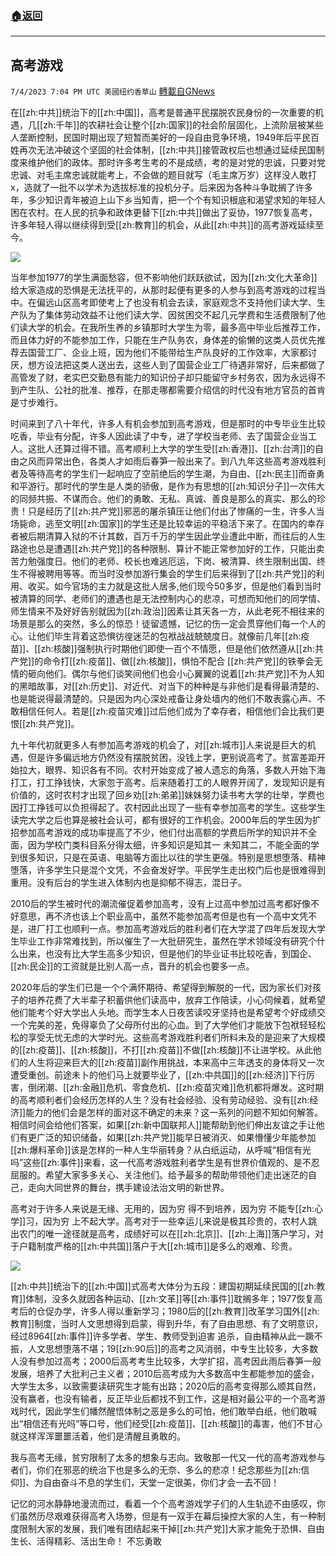 ###  [:house:返回](README.md)
---


## 高考游戏
`7/4/2023 7:04 PM UTC 美國纽约香草山` [轉載自GNews](https://gnews.org/articles/1436937)

在[[zh:中共]]统治下的[[zh:中国]]，高考是普通平民摆脱农民身份的一次重要的机遇，几[[zh:千年]]的农耕社会让整个[[zh:国家]]的社会阶层固化，上流阶层被某些人垄断控制，民国时期出现了短暂而美好的一段自由竞争环境，1949年后平民百姓再次无法冲破这个坚固的社会体制，[[zh:中共]]接管政权后也想通过延续民国制度来维护他们的政体。那时许多考生考的不是成绩，考的是对党的忠诚，只要对党忠诚、对毛主席忠诚就能考上，不会做的题目就写（毛主席万岁）这样没人敢打x，造就了一批不以学术为选拔标准的投机分子。后来因为各种斗争耽搁了许多年，多少知识青年被迫上山下乡当知青，把一个个有知识根底和渴望求知的年轻人困在农村。在人民的抗争和政体更替下[[zh:中共]]做出了妥协，1977恢复高考，许多年轻人得以继续得到受[[zh:教育]]的机会，从此[[zh:中共]]的高考游戏延续至今。


![](https://ipfs.gnews.org/ipfs/QmTvahyPiHkfDttKivRF6XQnfktGJz9N4hRHYQac9zkzGn?filename=07006E5B-64D3-44E4-9D09-ADEFAC1BF3CB.jpg)


当年参加1977的学生满面愁容，但不影响他们跃跃欲试，因为[[zh:文化大革命]]给大家造成的恐惧是无法抚平的，从那时起便有更多的人参与到高考游戏的过程当中。在偏远山区高考即使考上了也没有机会去读，家庭观念不支持他们读大学、生产队为了集体劳动效益不让他们读大学、因贫困交不起几元学费和生活费限制了他们读大学的机会。在我所生养的乡镇那时大学生为零，最多高中毕业后推荐工作，而且体力好的不能参加工作，只能在生产队务农，身体差的偷懒的这类人员优先推荐去国营工厂、企业上班，因为他们不能带给生产队良好的工作效率，大家都讨厌，想方设法把这类人送出去，这些人到了国营企业工厂待遇非常好，后来都做了高管发了财，老实巴交勤恳有能力的知识份子却只能留守乡村务农，因为永远得不到产生队、公社的批准、推荐，在那走哪都需要介绍信的时代没有地方官员的首肯是寸步难行。

时间来到了八十年代，许多人有机会参加到高考游戏，但是那时的中专毕业生比较吃香，毕业有分配，许多人因此读了中专，进了学校当老师、去了国营企业当工人。这批人还算过得不错。高考顺利上大学的学生受[[zh:香港]]、[[zh:台湾]]的自由之风而异常出色，各类人才如雨后春笋一般出来了。到八九年这些高考游戏胜利者及等待高考的学生们一起响应了空前绝后的学生潮，为自由、[[zh:民主]]而奋勇和平游行。那时代的学生是人类的骄傲，是作为有思想的[[zh:知识分子]]一次伟大的同频共振、不谋而合。他们的勇敢、无私、真诚、善良是那么的真实、那么的珍贵！只是经历了[[zh:共产党]]邪恶的屠杀镇压让他们付出了惨痛的一生，许多人当场毙命，逃至文明[[zh:国家]]的学生还是比较幸运的平稳活下来了。在国内的幸存者被后期清算入狱的不计其数，百万千万的学生因此学业遭此中断，而往后的人生路途也总是遭遇[[zh:共产党]]的各种限制、算计不能正常参加好的工作，只能出卖苦力勉强度日。他们的老师、校长也难逃厄运，下岗、被清算、终生限制出国、终生不得被聘用等等。而当时没参加游行集会的学生们后来得到了[[zh:共产党]]的利用、收买。如今官场的主力就是这批人居多,他们现今50多岁，但是他们看到当时被清算的同学、老师们的遭遇也是无法控制内心的悲凉，可想而知他们的同学情、师生情来不及好好告别就因为[[zh:政治]]因素让其天各一方，从此老死不相往来的场景是那么的突然，多么的惊恐！徒留遗憾，记忆的伤一定会贯穿他们每一个人的心。让他们毕生背着这恐惧彷徨迷茫的包袱战战兢兢度日。就像前几年[[zh:疫苗]]、[[zh:核酸]]强制执行时期他们即使一百个不情愿，但是他们依然遵从[[zh:共产党]]的命令打[[zh:疫苗]]、做[[zh:核酸]]，惧怕不配合 [[zh:共产党]]的铁拳会无情的砸向他们。偶尔与他们谈笑间他们也会小心翼翼的说着[[zh:共产党]]不为人知的黑暗故事，对[[zh:历史]]、对近代、对当下的种种是与非他们是看得最清楚的、也是能说得最清楚的。只是因为内心深处戒备让身处墙内的他们不敢表露心声、不敢相信任何人。若是[[zh:疫苗灾难]]过后他们成为了幸存者，相信他们会比我们更恨[[zh:共产党]]。

九十年代初就更多人有参加高考游戏的机会了，对[[zh:城市]]人来说是巨大的机遇，但是许多偏远地方仍然没有摆脱贫困，没钱上学，更别说高考了。贫富差距开始拉大，眼界、知识各有不同。农村开始变成了被人遗忘的角落，多数人开始下海打工，打工挣钱快，大家忽于高考。后来随着打工的人眼界开阔了，发现知识是有价值的，这时农村才出现了回乡劝[[zh:弟弟]]妹妹努力读书考大学的壮举，学费也因打工挣钱可以负担得起了。农村因此出现了一些有幸参加高考的学生。这些学生读完大学之后也算是被社会认可，都有很好的工作机会。2000年后的学生因为扩招参加高考游戏的成功率提高了不少，他们付出高额的学费后所学的知识并不全面，因为学校门类科目系分得太细，许多知识是知其一 未知其二，不能全面的学到很多知识，只是在英语、电脑等方面比以往的学生更强。特别是思想堕落、精神堕落，许多学生只是混个文凭，不会奋发好学。平民学生走出校门后也是很难得到重用。没有后台的学生进入体制内也是抑郁不得志，混日子。

2010后的学生被时代的潮流催促着参加高考，没有上过高中参加过高考都好像不好意思，再不济也该上个职业高中，虽然不能参加高考但是也有一个高中文凭不是，进厂打工也顺利一点。参加高考游戏后的胜利者们在大学混了四年后发现大学生毕业工作非常难找到，所以催生了一大批研究生，虽然在学术领域没有研究个什么出来，也没有比大学生高多少知识，但是他们的毕业证书比较吃香，到国企、[[zh:民企]]的工资就是比别人高一点，晋升的机会也要多一点。

2020年后的学生们已是一个个满怀期待、希望得到解脱的一代，因为家长们对孩子的培养花费了大半辈子积蓄供他们读高中，放弃工作陪读，小心伺候着，就希望他们能考个好大学出人头地。而学生本人日夜苦读咬牙坚持也是希望考个好成绩交一个完美的差，免得辜负了父母所付出的心血。到了大学他们才能放下包袱轻轻松松的享受无忧无虑的大学时光。这些高考游戏胜利者们所料未及的是迎来了大规模的[[zh:疫苗]]、[[zh:核酸]]，不打[[zh:疫苗]]不做[[zh:核酸]]不让进学校。从此他们的人生将迎来巨大的[[zh:疫苗]]副作用挑战，本来高中三年透支的身体将又一次遭受重创。前途未卜的他们马上就要毕业了，[[zh:中共国]]的[[zh:经济]]下行厉害，倒闭潮、[[zh:金融]]危机、零食危机、[[zh:疫苗灾难]]危机都将爆发。这时期的高考顺利者们会经历怎样的人生？没有社会经验、没有劳动经验、没有[[zh:经济]]能力的他们会是怎样的面对这不确定的未来？这一系列的问题不知如何解答。相信时间会给他们答案，如果[[zh:新中国联邦人]]能帮助到他们伸出友谊之手让他们有更广泛的知识储备，如果[[zh:共产党]]能早日被消灭、如果懵懂少年能参加[[zh:爆料革命]]该是怎样的一种人生华丽转身？从白纸运动，从呼喊“相信有光吗”这些[[zh:事件]]来看，这一代高考游戏胜利者学生是有世界价值观的、是不忍屈服的。希望大家多多关心、关注他们。给予最多的帮助带领他们走出迷茫的自己，走向大同世界的舞台，携手建设法治文明的新世界。

 高考对于许多人来说是无缘、无用的，因为穷 得不到培养，因为穷 不能专[[zh:心学]]习，因为穷 上不起大学。高考对于一些幸运儿来说是极其珍贵的，农村人跳出农门的唯一途径就是高考，成绩好可以在[[zh:北京]]、[[zh:上海]]落户学习，对于户籍制度严格的[[zh:中共国]]落户于大[[zh:城市]]是多么的艰难、珍贵。



![](https://ipfs.gnews.org/ipfs/QmavGvePa1f1uzLzbrR9ZLDNLEKn1qPZ5tsAAzAnhi2E61?filename=截屏2023-07-04_21.05.59.png)


[[zh:中共]]统治下的[[zh:中国]]式高考大体分为五段：建国初期延续民国的[[zh:教育]]体制，没多久就因各种运动、[[zh:文革]]等[[zh:事件]]耽搁多年；1977恢复高考后的仓促办学，许多人得以重新学习；1980后的[[zh:教育]]改革学习国外[[zh:教育]]制度，当时人文思想得到启蒙，得到升华，有了自由思想、有了文明意识，经过8964[[zh:事件]]许多学者、学生、教师受到迫害 追杀，自由精神从此一蹶不振，人文思想堕落不堪；19[[zh:90后]]的高考之风消弱，中专生比较多，大多数人没有参加过高考；2000后高考考生比较多，大学扩招，高考因此雨后春笋一般发展，培养了大批利己主义者；2010后高考成为大多数高中生都能参加的盛会，大学生太多，以致需要读研究生才能有出路；2020后的高考变得那么顺其自然，没有赢者，也没有输者，反正毕业后都找不到工作，这是相对最公平的一个高考游戏时代，因此学生们幡然醒悟体制之恶是多么的可怕，他们敢举白纸，他们敢喊出“相信还有光吗”等口号，他们经受[[zh:疫苗]]、[[zh:核酸]]的毒害，他们不甘心就这样浑浑噩噩活着，他们是清醒且勇敢的。

我与高考无缘，贫穷限制了太多的想象与志向。致敬那一代又一代的高考游戏参与者们，你们在邪恶的统治下也是多么的无奈、多么的悲凉！纪念那些为[[zh:信仰]]、为自由奋斗不息的学生们，天堂一定很美，你们才会一去不回！

记忆的河水静静地漫流而过，看着一个个高考游戏学子们的人生轨迹不由感叹，你们虽然历尽艰难获得高考入场劵，但是有一双手在幕后操控大家的人生，有一种制度限制大家的发展，我们唯有团结起来干掉[[zh:共产党]]大家才能免于恐惧、自由生长、活得精彩、活出生命！ 不忘勇敢 


